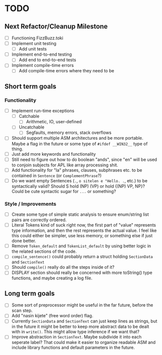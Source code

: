 # TODO

## Next Refactor/Cleanup Milestone

- [ ] Functioning FizzBuzz.toki
- [ ] Implement unit testing
    - [ ] Add unit tests
- [ ] Implement end-to-end testing
    - [ ] Add end to end-to-end tests
- [ ] Implement compile-time errors
    - [ ] Add compile-time errors where they need to be

## Short term goals

### Functionality

- [ ] Implement run-time exceptions
    - [ ] Catchable
        - [ ] Arithmetic, IO, user-defined
    - [ ] Uncatchable
        - [ ] Segfaults, memory errors, stack overflows
- [ ] Should support multiple ASM architectures and be more portable. Maybe a
flag in the future or some type of `#ifdef __WIN32__` type of thing.
- [ ] Just add more keywords and functionality
- [ ] Still need to figure out how to do boolean "ands", since "en" will be
used to conjoin subjects for APL like array processing shit.
- [ ] Add functionality for "la" phrases, clauses, subphrases etc. to be
contained in `Sentence` (or `ComplementPhrase`?)
- [ ] Do we want empty Sentences (`.`, `o sitelen e "Hello. .`, etc.) to be
syntactically valid? Should S hold (NP) (VP) or hold {(NP) VP, NP}? Could be
cute syntactic sugar for `...` or something?

### Style / Improvements

- [ ] Create some type of simple static analysis to ensure enum/string list
pairs are correctly ordered.
- [ ] Literal Tokens kind of suck right now, the first part of "value"
represents type information, and then the rest represents the actual value. I
feel like this could either be simpler, use less memory, or something else if
just done better.
- [ ] Remove `Token_default` and `TokenList_default` by using better logic in
the related sections of the code.
- [ ] `compile_sentence()` could probably return a struct holding
`SectionData` and `SectionText`
- [ ] Should `compile()` really do all the steps inside of it?
- [ ] DISPLAY section should really be concerned with more toString() type
functions, and maybe creating a log file.

## Long term goals

- [ ] Some sort of preprocessor might be useful in the far future, before the
scan step.
- [ ] Add "nasin kijete" (free word order) flag.
- [ ] Currently `SectionData` and `SectionText` can just keep lines as
strings, but in the future it might be better to keep more abstract data to
be dealt with in `write()`. This might allow type inference if we want that?
- [ ] Improve abstraction in `SectionText`. Maybe subdivide it into each
seperate label? That could make it easier to organize readable ASM and
include library functions and default parameters in the future.

